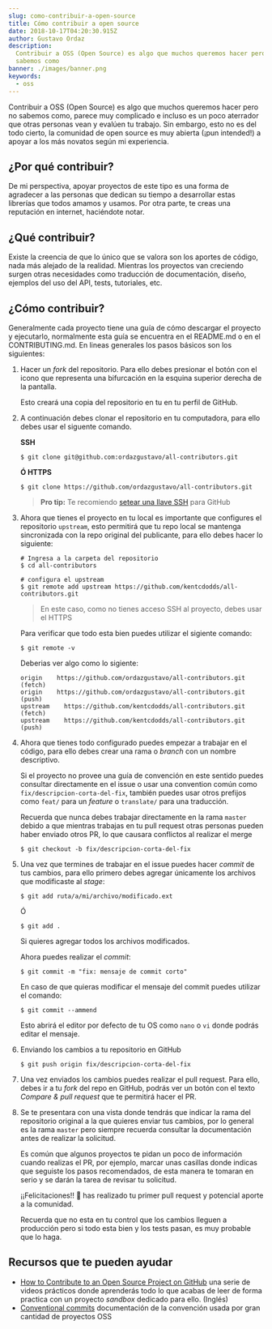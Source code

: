 ```yaml
---
slug: como-contribuir-a-open-source
title: Cómo contribuir a open source
date: 2018-10-17T04:20:30.915Z
author: Gustavo Ordaz
description:
  Contribuir a OSS (Open Source) es algo que muchos queremos hacer pero no
  sabemos como
banner: ./images/banner.png
keywords:
  - oss
---
```


Contribuir a OSS (Open Source) es algo que muchos queremos hacer pero no sabemos
como, parece muy complicado e incluso es un poco aterrador que otras personas
vean y evalúen tu trabajo. Sin embargo, esto no es del todo cierto, la comunidad
de open source es muy abierta (¡pun intended!) a apoyar a los más novatos según
mi experiencia.

## ¿Por qué contribuir?

De mi perspectiva, apoyar proyectos de este tipo es una forma de agradecer a las
personas que dedican su tiempo a desarrollar estas librerías que todos amamos y
usamos. Por otra parte, te creas una reputación en internet, haciéndote notar.

## ¿Qué contribuir?

Existe la creencia de que lo único que se valora son los aportes de código, nada
más alejado de la realidad. Mientras los proyectos van creciendo surgen otras
necesidades como traducción de documentación, diseño, ejemplos del uso del API,
tests, tutoriales, etc.

## ¿Cómo contribuir?

Generalmente cada proyecto tiene una guía de cómo descargar el proyecto y
ejecutarlo, normalmente esta guía se encuentra en el README.md o en el
CONTRIBUTING.md. En lineas generales los pasos básicos son los siguientes:

1.  Hacer un _fork_ del repositorio. Para ello debes presionar el botón con el
    icono que representa una bifurcación en la esquina superior derecha de la
    pantalla.

    Esto creará una copia del repositorio en tu en tu perfil de GitHub.

2.  A continuación debes clonar el repositorio en tu computadora, para ello
    debes usar el siguente comando.

    **SSH**

    ```shell
    $ git clone git@github.com:ordazgustavo/all-contributors.git
    ```

    **Ó HTTPS**

    ```shell
    $ git clone https://github.com/ordazgustavo/all-contributors.git
    ```

    > **Pro tip:** Te recomiendo
    > [setear una llave SSH](https://help.github.com/articles/connecting-to-github-with-ssh/)
    > para GitHub

3.  Ahora que tienes el proyecto en tu local es importante que configures el
    repositorio `upstream`, esto permitirá que tu repo local se mantenga
    sincronizada con la repo original del publicante, para ello debes hacer lo
    siguiente:

    ```shell
    # Ingresa a la carpeta del repositorio
    $ cd all-contributors

    # configura el upstream
    $ git remote add upstream https://github.com/kentcdodds/all-contributors.git
    ```

    > En este caso, como no tienes acceso SSH al proyecto, debes usar el HTTPS

    Para verificar que todo esta bien puedes utilizar el sigiente comando:

    ```shell
    $ git remote -v
    ```

    Deberias ver algo como lo sigiente:

    ```shell
    origin    https://github.com/ordazgustavo/all-contributors.git (fetch)
    origin    https://github.com/ordazgustavo/all-contributors.git (push)
    upstream    https://github.com/kentcdodds/all-contributors.git (fetch)
    upstream    https://github.com/kentcdodds/all-contributors.git (push)
    ```

4.  Ahora que tienes todo configurado puedes empezar a trabajar en el código,
    para ello debes crear una rama o _branch_ con un nombre descriptivo.

    Si el proyecto no provee una guía de convención en este sentido puedes
    consultar directamente en el issue o usar una convention común como
    `fix/descripcion-corta-del-fix`, también puedes usar otros prefijos como
    `feat/` para un _feature_ o `translate/` para una traducción.

    Recuerda que nunca debes trabajar directamente en la rama `master` debido a
    que mientras trabajas en tu pull request otras personas pueden haber enviado
    otros PR, lo que causara conflictos al realizar el merge

    ```shell
    $ git checkout -b fix/descripcion-corta-del-fix
    ```

5.  Una vez que termines de trabajar en el issue puedes hacer _commit_ de tus
    cambios, para ello primero debes agregar únicamente los archivos que
    modificaste al _stage_:

    ```shell
    $ git add ruta/a/mi/archivo/modificado.ext
    ```

    Ó

    ```shell
    $ git add .
    ```

    Si quieres agregar todos los archivos modificados.

    Ahora puedes realizar el _commit_:

    ```shell
    $ git commit -m "fix: mensaje de commit corto"
    ```

    En caso de que quieras modificar el mensaje del commit puedes utilizar el
    comando:

    ```shell
    $ git commit --ammend
    ```

    Esto abrirá el editor por defecto de tu OS como `nano` o `vi` donde podrás
    editar el mensaje.

6.  Enviando los cambios a tu repositorio en GitHub

    ```shell
    $ git push origin fix/descripcion-corta-del-fix
    ```

7.  Una vez enviados los cambios puedes realizar el pull request. Para ello,
    debes ir a tu _fork_ del repo en GitHub, podrás ver un botón con el texto
    _Compare & pull request_ que te permitirá hacer el PR.

8.  Se te presentara con una vista donde tendrás que indicar la rama del
    repositorio original a la que quieres enviar tus cambios, por lo general es
    la rama `master` pero siempre recuerda consultar la documentación antes de
    realizar la solicitud.

    Es común que algunos proyectos te pidan un poco de información cuando
    realizas el PR, por ejemplo, marcar unas casillas donde indicas que seguiste
    los pasos recomendados, de esta manera te tomaran en serio y se darán la
    tarea de revisar tu solicitud.

    ¡¡Felicitaciones!! 🎉 has realizado tu primer pull request y potencial
    aporte a la comunidad.

    Recuerda que no esta en tu control que los cambios lleguen a producción pero
    si todo esta bien y los tests pasan, es muy probable que lo haga.

## Recursos que te pueden ayudar

- [How to Contribute to an Open Source Project on GitHub](https://egghead.io/courses/how-to-contribute-to-an-open-source-project-on-github)
  una serie de videos prácticos donde aprenderás todo lo que acabas de leer de
  forma practica con un proyecto _sandbox_ dedicado para ello. (Inglés)
- [Conventional commits](https://www.conventionalcommits.org/en/v1.0.0-beta.2/)
  documentación de la convención usada por gran cantidad de proyectos OSS
